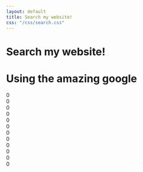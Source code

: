```yaml
---
layout: default
title: Search my website!
css: "/css/search.css"
---
```

# Search my website!
# Using the amazing google

<script async src="https://cse.google.com/cse.js?cx=005230210124918184501:cmuudki7cpq"></script>
<div class="gcse-search"></div>

<body style:"display: none;">
0 <br>
0 <br>
0 <br>
0  <br>
0  <br>
0 <br>
0 <br>
0  <br>
0  <br>
0  <br>
0  <br>
0  <br>
</body>

